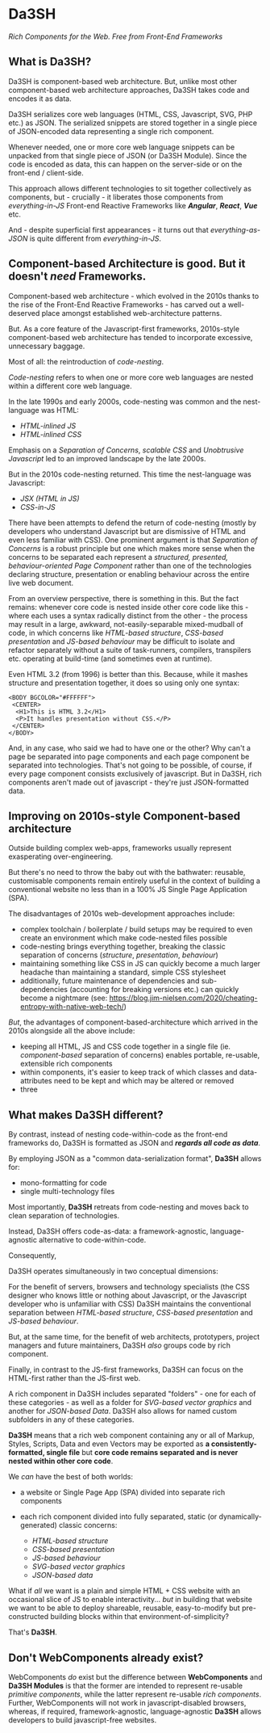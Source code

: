 # Da3SH
*Rich Components for the Web. Free from Front-End Frameworks*

## What is Da3SH?

Da3SH is component-based web architecture. But, unlike most other component-based web architecture approaches, Da3SH takes code and encodes it as data.

Da3SH serializes core web languages (HTML, CSS, Javascript, SVG, PHP etc.) as JSON. The serialized snippets are stored together in a single piece of JSON-encoded data representing a single rich component.

Whenever needed, one or more core web language snippets can be unpacked from that single piece of JSON (or Da3SH Module). Since the code is encoded as data, this can happen on the server-side or on the front-end / client-side.

This approach allows different technologies to sit together collectively as components, but - crucially - it liberates those components from *everything-in-JS* Front-end Reactive Frameworks like ***Angular***, ***React***, ***Vue*** etc.

And - despite superficial first appearances - it turns out that *everything-as-JSON* is quite different from *everything-in-JS*.

## Component-based Architecture is good. But it doesn't *need* Frameworks.
Component-based web architecture - which evolved in the 2010s thanks to the rise of the Front-End Reactive Frameworks - has carved out a well-deserved place amongst established web-architecture patterns.

But. As a core feature of the Javascript-first frameworks, 2010s-style component-based web architecture has tended to incorporate excessive, unnecessary baggage.

Most of all: the reintroduction of *code-nesting*.

*Code-nesting* refers to when one or more core web languages are nested within a different core web language.

In the late 1990s and early 2000s, code-nesting was common and the nest-language was HTML:

 - *HTML-inlined JS*
 - *HTML-inlined CSS*

Emphasis on a *Separation of Concerns*, *scalable CSS* and *Unobtrusive Javascript* led to an improved landscape by the late 2000s. 

But in the 2010s code-nesting returned. This time the nest-language was Javascript:

 - *JSX (HTML in JS)*
 - *CSS-in-JS*

There have been attempts to defend the return of code-nesting (mostly by developers who understand Javascript but are dismissive of HTML and even less familiar with CSS). One prominent argument is that *Separation of Concerns* is a robust principle but one which makes more sense when the concerns to be separated each represent a *structured, presented, behaviour-oriented Page Component* rather than one of the technologies declaring structure, presentation or enabling behaviour across the entire live web document.

From an overview perspective, there is something in this. But the fact remains: whenever core code is nested inside other core code like this - where each uses a syntax radically distinct from the other - the process may result in a large, awkward, not-easily-separable mixed-mudball of code, in which concerns like *HTML-based structure*, *CSS-based presentation* and *JS-based behaviour* may be difficult to isolate and refactor separately without a suite of task-runners, compilers, transpilers etc. operating at build-time (and sometimes even at runtime).

Even HTML 3.2 (from 1996) is better than this. Because, while it mashes structure and presentation together, it does so using only one syntax:

    <BODY BGCOLOR="#FFFFFF">
     <CENTER>
      <H1>This is HTML 3.2</H1>
      <P>It handles presentation without CSS.</P>
     </CENTER>
    </BODY>
    
And, in any case, who said we had to have one or the other? Why can't a page be separated into page components and each page component be separated into technologies. That's not going to be possible, of course, if every page component consists exclusively of javascript. But in Da3SH, rich components aren't made out of javascript - they're just JSON-formatted data.  

## Improving on 2010s-style Component-based architecture
Outside building complex web-apps, frameworks usually represent exasperating over-engineering.

But there's no need to throw the baby out with the bathwater: reusable, customisable components remain entirely useful in the context of building a conventional website no less than in a 100% JS Single Page Application (SPA).

The disadvantages of 2010s web-development approaches include:

 - complex toolchain / boilerplate / build setups may be required to even create an environment which make code-nested files possible
 - code-nesting brings everything together, breaking the classic separation of concerns (*structure*, *presentation*, *behaviour*)
 - maintaining something like CSS in JS can quickly become a much larger headache than maintaining a standard, simple CSS stylesheet
 - additionally, future maintenance of dependencies and sub-dependencies (accounting for breaking versions etc.) can quickly become a nightmare (see: https://blog.jim-nielsen.com/2020/cheating-entropy-with-native-web-tech/)

*But*, the advantages of component-based-architecture which arrived in the 2010s alongside all the above include:

 - keeping all HTML, JS and CSS code together in a single file (ie. *component-based* separation of concerns) enables portable, re-usable, extensible rich components
 - within components, it's easier to keep track of which classes and data-attributes need to be kept and which may be altered or removed
 - three

## What makes Da3SH different?
By contrast, instead of nesting code-within-code as the front-end frameworks do, Da3SH is formatted as JSON and ***regards all code as data***.


By employing JSON as a "common data-serialization format", **Da3SH** allows for:

- mono-formatting for code
- single multi-technology files

Most importantly, **Da3SH** retreats from code-nesting and moves back to clean separation of technologies.

Instead, Da3SH offers code-as-data: a framework-agnostic, language-agnostic alternative to code-within-code.

Consequently,

Da3SH operates simultaneously in two conceptual dimensions:

For the benefit of servers, browsers and technology specialists (the CSS designer who knows little or nothing about Javascript, or the Javascript developer who is unfamiliar with CSS) Da3SH maintains the conventional separation between *HTML-based structure*, *CSS-based presentation* and *JS-based behaviour*.

But, at the same time, for the benefit of web architects, prototypers, project managers and future maintainers, Da3SH *also* groups code by rich component. 

Finally, in contrast to the JS-first frameworks, Da3SH can focus on the HTML-first rather than the JS-first web.

A rich component in Da3SH includes separated "folders" - one for each of these categories - as well as a folder for *SVG-based vector graphics* and another for *JSON-based Data*. Da3SH also allows for named custom subfolders in any of these categories.

**Da3SH** means that a rich web component containing any or all of Markup, Styles, Scripts, Data and even Vectors may be exported as **a consistently-formatted, single file** but **core code remains separated and is never nested within other core code**.

We *can* have the best of both worlds:

 - a website or Single Page App (SPA) divided into separate rich components
 - each rich component divided into fully separated, static (or dynamically-generated) classic concerns:

   - *HTML-based structure*
   - *CSS-based presentation*
   - *JS-based behaviour*
   - *SVG-based vector graphics*
   - *JSON-based data*

What if *all* we want is a plain and simple HTML + CSS website with an occasional slice of JS to enable interactivity... *but* in building that website we want to be able to deploy shareable, reusable, easy-to-modify but pre-constructed building blocks within that environment-of-simplicity?

That's **Da3SH**.

## Don't WebComponents already exist?
WebComponents *do* exist but the difference between **WebComponents** and **Da3SH Modules** is that the former are intended to represent re-usable *primitive components*, while the latter represent re-usable *rich components*. Further, WebComponents will not work in javascript-disabled browsers, whereas, if required, framework-agnostic, language-agnostic **Da3SH** allows developers to build javascript-free websites.
